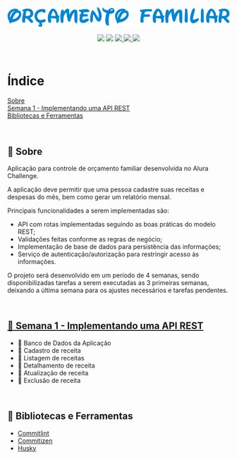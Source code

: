 <p align="center">
  <img src=".github/logo.png" alt="Orçamento Familiar">
</p>

<p align="center">
  <img src="https://img.shields.io/github/last-commit/nlnadialigia/orcamento-familiar?color=0086D4&style=plastic">
  <img src="https://img.shields.io/github/languages/top/nlnadialigia/orcamento-familiar?color=0086D4&logoColor=0086D4&style=plastic">
  <a href="http://commitizen.github.io/cz-cli/">  
    <img src="https://img.shields.io/badge/commitizen-friendly-brightgreen.svg?color=0086D4&style=plastic">
  </a>
  <a href="https://www.linkedin.com/in/nlnadialigia/">  
    <img src="https://img.shields.io/badge/made%20by-Nadia%20Ligia-0086D4?color=0086D4&style=plastic">
  </a>
  <a href="./LICENSE.md">  
    <img src="https://img.shields.io/github/license/nlnadialigia/orcamento-familiar?color=0086D4&style=plastic">
  </a>
</p>

<br>

# Índice
[Sobre](#id1)<br>
[Semana 1 - Implementando uma API REST](#id2)<br>
[Bibliotecas e Ferramentas](#id99)<br>

<br>

<div id="id1"></div>

## 📌 Sobre 

Aplicação para controle de orçamento familiar desenvolvida no Alura Challenge.

A aplicação deve permitir que uma pessoa cadastre suas receitas e despesas do mês, bem como gerar um relatório mensal.

Principais funcionalidades a serem implementadas são:

* API com rotas implementadas seguindo as boas práticas do modelo REST;
* Validações feitas conforme as regras de negócio;
* Implementação de base de dados para persistência das informações;
* Serviço de autenticação/autorização para restringir acesso às informações.

O projeto será desenvolvido em um período de 4 semanas, sendo disponibilizadas tarefas a serem executadas as 3 primeiras semanas, deixando a última semana para os ajustes necessários e tarefas pendentes.

<br>

<div id="id2"></div>

## [📌 Semana 1 - Implementando uma API REST](boards/semana-1.md)

* 📝 Banco de Dados da Aplicação
* 📝 Cadastro de receita
* 📝 Listagem de receitas
* 📝 Detalhamento de receita
* 📝 Atualização de receita
* 📝 Exclusão de receita

<br>

<div id="id99"></div>

## 📌 Bibliotecas e Ferramentas

* [Commitlint](https://commitlint.js.org/#/)
* [Commitizen](https://github.com/commitizen/cz-cli)
* [Husky](https://typicode.github.io/husky/#/)
